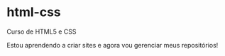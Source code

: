 # html-css
 Curso de HTML5 e CSS

Estou aprendendo a criar sites e agora vou gerenciar meus repositórios! 